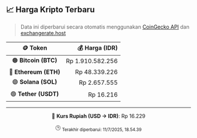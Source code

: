 

<!-- HARGA_KRIPTO -->
## 📈 Harga Kripto Terbaru

> Data ini diperbarui secara otomatis menggunakan [CoinGecko API](https://www.coingecko.com/) dan [exchangerate.host](https://exchangerate.host/)

<div align="center">

| 🪙 Token | 💰 Harga (IDR) |
|:------:|---------------:|
| 🟠 **Bitcoin (BTC)**   | Rp 1.910.582.256 |
| 🔵 **Ethereum (ETH)**  | Rp 48.339.226 |
| 🟣 **Solana (SOL)**    | Rp 2.657.555 |
| 🟢 **Tether (USDT)**   | Rp 16.216 |

---

💱 **Kurs Rupiah (USD → IDR)**: Rp 16.229

🕒 <sub>Terakhir diperbarui: 11/7/2025, 18.54.39</sub>

</div>
<!-- /HARGA_KRIPTO -->